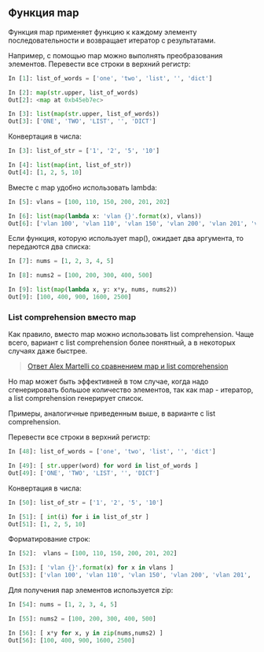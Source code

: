 ## Функция map

Функция map применяет функцию к каждому элементу последовательности и возвращает итератор с результатами.

Например, с помощью map можно выполнять преобразования элементов.
Перевести все строки в верхний регистр:
```python
In [1]: list_of_words = ['one', 'two', 'list', '', 'dict']

In [2]: map(str.upper, list_of_words)
Out[2]: <map at 0xb45eb7ec>

In [3]: list(map(str.upper, list_of_words))
Out[3]: ['ONE', 'TWO', 'LIST', '', 'DICT']

```

Конвертация в числа:
```python
In [3]: list_of_str = ['1', '2', '5', '10']

In [4]: list(map(int, list_of_str))
Out[4]: [1, 2, 5, 10]
```

Вместе с map удобно использовать lambda:
```python
In [5]: vlans = [100, 110, 150, 200, 201, 202]

In [6]: list(map(lambda x: 'vlan {}'.format(x), vlans))
Out[6]: ['vlan 100', 'vlan 110', 'vlan 150', 'vlan 200', 'vlan 201', 'vlan 202']
```

Если функция, которую использует map(), ожидает два аргумента, то передаются два списка:
```python
In [7]: nums = [1, 2, 3, 4, 5]

In [8]: nums2 = [100, 200, 300, 400, 500]

In [9]: list(map(lambda x, y: x*y, nums, nums2))
Out[9]: [100, 400, 900, 1600, 2500]
```

### List comprehension вместо map

Как правило, вместо map можно использовать list comprehension.
Чаще всего, вариант с list comprehension более понятный, а в некоторых случаях даже быстрее.

> [Ответ Alex Martelli со сравнением map и list comprehension](https://stackoverflow.com/a/1247490)

Но map может быть эффективней в том случае, когда надо сгенерировать большое количество элементов, так как map - итератор, а list comprehension генерирует список.

Примеры, аналогичные приведенным выше, в варианте с list comprehension.

Перевести все строки в верхний регистр:
```python
In [48]: list_of_words = ['one', 'two', 'list', '', 'dict']

In [49]: [ str.upper(word) for word in list_of_words ]
Out[49]: ['ONE', 'TWO', 'LIST', '', 'DICT']
```

Конвертация в числа:
```python
In [50]: list_of_str = ['1', '2', '5', '10']

In [51]: [ int(i) for i in list_of_str ]
Out[51]: [1, 2, 5, 10]

```

Форматирование строк:
```python
In [52]:  vlans = [100, 110, 150, 200, 201, 202]

In [53]: [ 'vlan {}'.format(x) for x in vlans ]
Out[53]: ['vlan 100', 'vlan 110', 'vlan 150', 'vlan 200', 'vlan 201', 'vlan 202']
```

Для получения пар элементов используется zip:
```python
In [54]: nums = [1, 2, 3, 4, 5]

In [55]: nums2 = [100, 200, 300, 400, 500]

In [56]: [ x*y for x, y in zip(nums,nums2) ]
Out[56]: [100, 400, 900, 1600, 2500]
```

